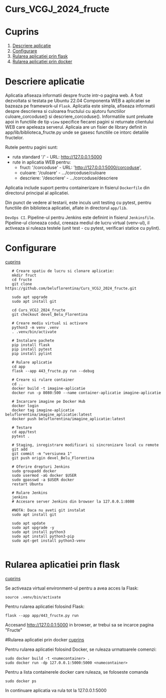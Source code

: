 # Curs_VCGJ_2024_fructe

# Cuprins

1. [Descriere aplicatie](#descriere-aplicatie)
1. [Configurare](#configurare)
1. [Rularea aplicatiei prin flask](#Rularea-aplicatiei-prin-flask)
1. [Rularea aplicatiei prin docker](#Rularea-aplicatiei-prin-docker)


   

# Descriere aplicatie

Aplicatia afiseaza informatii despre fructe intr-o pagina web. A fost dezvoltata si testata pe Ubuntu 22.04
Componenta WEB a aplicatiei se bazeaza pe framework-ul `Flask`.
Aplicatia este simpla, afiseaza informatii despre descrierea si culoarea fructului cu ajutoru functiilor culoare_corcoduse() si descriere_corcoduse().
Informatiile sunt preluate apoi in functiile de tip `view` specifice fiecarei pagini si returnate clientului WEB care apeleaza serverul.
Aplicaia are un fisier de library definit in app/lib/biblioteca_fructe.py unde se gasesc functiile ce intorc detaliile fructelor.


Rutele pentru pagini sunt:
 * ruta standard '/' - URL: http://127.0.0.1:5000
 * rute in aplicatia WEB pentru:
   * fruct:     '/corcoduse' - URL: 'http://127.0.0.1:5000/corcoduse',
   * culoare:   '/culoare' -                        .../corcoduse/culoare
   * descriere: '/descriere' -                      .../corcoduse/descriere

Aplicatia include suport pentru containerizare in fisierul `Dockerfile` din directorul principal al aplicatiei.

Din punct de vedere al testarii, este inculs unit testing cu pytest, pentru functiile din biblioteca aplicatiei, aflate in directorul `app/lib`.

`DevOps CI`.
Pipeline-ul pentru Jenkins este definint in fisierul `Jenkinsfile`.
Pipeline-ul cloneaza codul, creeaza mediul de lucru virtual (venv-ul), il activeaza si ruleaza testele (unit test - cu pytest, verificari statice cu pylint).


# Configurare
[cuprins](#cuprins)


```text 
   # Creare spatiu de lucru si clonare aplicatie:   
   mkdir fruct
   cd fructe
   git clone https://github.com/beluflorentina/Curs_VCGJ_2024_fructe.git

   sudo apt upgrade
   sudo apt install git

   cd Curs_VCGJ_2024_fructe
   git checkout devel_Belu_Florentina
   
   # Creare mediu virtual si activare
   python3 -m venv .venv
   . .venv/bin/activate
   
   # Instalare pachete
   pip install flask
   pip install pytest
   pip install pylint
   
   # Rulare aplicatie
   cd app
   flask --app 443_fructe.py run --debug

   # Creare si rulare container
   cd ..
   docker build -t imagine-aplicatie
   docker run -p 8080:500 --name container-aplicatie imagine-aplicatie
   
   # Incarcare imagine pe Docker Hub
   docker login
   docker tag imagine-aplicatie beluflorentina/imagine_aplicatie:latest
   docker push beluflorentina/imagine_aplicatie:latest
   
   # Testare
   cd app/test
   pytest .
   
   # Staging, inregistrare modificari si sincronizare local cu remote
   git add
   git commit -m "versiunea 1"
   git push origin devel_Belu_Florentina
   
   # Oferire drepturi Jenkins
   sudo groupadd docker
   sudo usermod -aG docker $USER
   sudo gpasswd -a $USER docker
   restart Ubuntu
   
   # Rulare Jenkins
   jenkins
   # Accesare server Jenkins din browser la 127.0.0.1:8080
   
   #NOTA: Daca nu aveti git instalat
   sudo apt install git

   sudo apt update
   sudo apt upgrade -y
   sudo apt install python3
   sudo apt install python3-pip
   sudo apt-get install python3-venv
   
```


# Rularea aplicatiei prin flask
[cuprins](#cuprins)

Se activeaza virtual environment-ul pentru a avea acces la Flask:


```
source .venv/bin/activate
```

Pentru rularea aplicatiei folosind Flask:
```
flask --app app/443_fructe.py run
``` 
Accesand http://127.0.0.1:5000 in browser, ar trebui sa se incarce pagina "Fructe"



#Rularea aplicatiei prin docker
[cuprins](#cuprins)

Pentru rularea aplicatiei folosind Docker, se ruleaza urmatoarele comenzi:

```
sudo docker build -t <numecontainer> .
sudo docker run -dp 127.0.0.1:5000:5000 <numecontainer>
```

Pentru a lista containerele docker care ruleaza, se foloseste comanda
```
sudo docker ps
```

In continuare aplicatia va rula tot la 127.0.0.1:5000
```


